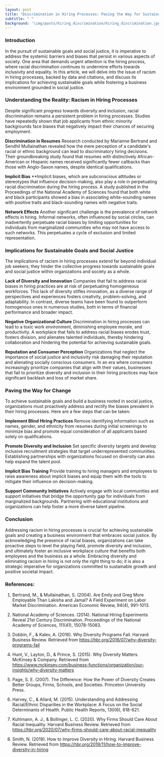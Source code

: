 ```yaml
---
layout: post
title: "Discrimination in Hiring Processes: Paving the Way for Sustainable Goals and Social Justice in Business"
subtitle: " "
background: '\img/posts/hiring_discrimination/hiring_discrimination.jpg'
---
```



### Introduction

In the pursuit of sustainable goals and social justice, it is imperative to address the systemic barriers and biases that persist in various aspects of society. One area that demands urgent attention is the hiring process, where racial discrimination continues to undermine efforts towards inclusivity and equality. In this article, we will delve into the issue of racism in hiring processes, backed by data and citations, and discuss its implications for achieving sustainable goals while fostering a business environment grounded in social justice.

### Understanding the Reality: Racism in Hiring Processes

Despite significant progress towards diversity and inclusion, racial discrimination remains a persistent problem in hiring processes. Studies have repeatedly shown that job applicants from ethnic minority backgrounds face biases that negatively impact their chances of securing employment.

**Discrimination in Resumes**
Research conducted by Marianne Bertrand and Sendhil Mullainathan revealed how the mere perception of a candidate's racial or ethnic background can lead to discriminatory hiring decisions. Their groundbreaking study found that resumes with distinctively African-American or Hispanic names received significantly fewer callbacks than those with Anglo-Saxon names, despite identical qualifications.

**Implicit Bias**
**Implicit biases, which are subconscious attitudes or stereotypes that influence decision-making, also play a role in perpetuating racial discrimination during the hiring process. A study published in the Proceedings of the National Academy of Sciences found that both white and black participants showed a bias in associating white-sounding names with positive traits and black-sounding names with negative traits.

**Network Effects**
Another significant challenge is the prevalence of network effects in hiring. Informal networks, often influenced by social circles, can inadvertently perpetuate racial biases by limiting opportunities for individuals from marginalized communities who may not have access to such networks. This perpetuates a cycle of exclusion and limited representation.

### Implications for Sustainable Goals and Social Justice

The implications of racism in hiring processes extend far beyond individual job seekers; they hinder the collective progress towards sustainable goals and social justice within organizations and society as a whole.

**Lack of Diversity and Innovation**
Companies that fail to address racial biases in hiring practices are at risk of perpetuating homogeneous workforces. This lack of diversity stifles innovation, as a diverse range of perspectives and experiences fosters creativity, problem-solving, and adaptability. In contrast, diverse teams have been found to outperform homogenous ones in numerous studies, both in terms of financial performance and broader impact.

**Negative Organizational Culture**
Discrimination in hiring processes can lead to a toxic work environment, diminishing employee morale, and productivity. A workplace that fails to address racial biases erodes trust, fosters division, and alienates talented individuals, thereby hindering collaboration and hindering the potential for achieving sustainable goals.

**Reputation and Consumer Perception**
Organizations that neglect the importance of social justice and inclusivity risk damaging their reputation and alienating socially conscious consumers. In an era where consumers increasingly prioritize companies that align with their values, businesses that fail to prioritize diversity and inclusion in their hiring practices may face significant backlash and loss of market share.

### Paving the Way for Change

To achieve sustainable goals and build a business rooted in social justice, organizations must proactively address and rectify the biases prevalent in their hiring processes. Here are a few steps that can be taken:

**Implement Blind Hiring Practices**
Remove identifying information such as names, gender, and ethnicity from resumes during initial screenings to minimize bias and promote equal consideration of all applicants based solely on qualifications.

**Promote Diversity and Inclusion**
Set specific diversity targets and develop inclusive recruitment strategies that target underrepresented communities. Establishing partnerships with organizations focused on diversity can also help expand the talent pool.

**Implicit Bias Training**
Provide training to hiring managers and employees to raise awareness about implicit biases and equip them with the tools to mitigate their influence on decision-making.

**Support Community Initiatives**
Actively engage with local communities and support initiatives that bridge the opportunity gap for individuals from marginalized backgrounds. Partnering with educational institutions and organizations can help foster a more diverse talent pipeline.

### Conclusion

Addressing racism in hiring processes is crucial for achieving sustainable goals and creating a business environment that embraces social justice. By acknowledging the presence of racial biases, organizations can take proactive steps to level the playing field, promote diversity and inclusion, and ultimately foster an inclusive workplace culture that benefits both employees and the business as a whole. Embracing diversity and eliminating racism in hiring is not only the right thing to do; it is also a strategic imperative for organizations committed to sustainable growth and positive societal impact.


### References:

1. Bertrand, M., & Mullainathan, S. (2004). Are Emily and Greg More Employable Than Lakisha and Jamal? A Field Experiment on Labor Market Discrimination. American Economic Review, 94(4), 991-1013.

2. National Academy of Sciences. (2014). National Hiring Experiments Reveal 21st Century Discrimination. Proceedings of the National Academy of Sciences, 111(41), 15078-15083.

3. Dobbin, F., & Kalev, A. (2016). Why Diversity Programs Fail. Harvard Business Review. Retrieved from https://hbr.org/2016/07/why-diversity-programs-fail

4. Hunt, V., Layton, D., & Prince, S. (2015). Why Diversity Matters. McKinsey & Company. Retrieved from https://www.mckinsey.com/business-functions/organization/our-insights/why-diversity-matters

5. Page, S. E. (2007). The Difference: How the Power of Diversity Creates Better Groups, Firms, Schools, and Societies. Princeton University Press.

6. Harvey, C., & Allard, M. (2015). Understanding and Addressing Racial/Ethnic Disparities in the Workplace: A Focus on the Social Determinants of Health. Public Health Reports, 130(6), 618-621.

7. Kuhlmann, A. J., & Bollinger, L. C. (2020). Why Firms Should Care About Racial Inequality. Harvard Business Review. Retrieved from https://hbr.org/2020/07/why-firms-should-care-about-racial-inequality

8. Smith, N. (2019). How to Improve Diversity in Hiring. Harvard Business Review. Retrieved from https://hbr.org/2019/11/how-to-improve-diversity-in-hiring
